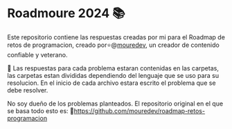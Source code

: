 # Roadmoure 2024 📚

Este repositorio contiene las respuestas creadas por mi para el Roadmap de retos de programacion, creado por⭐@[mouredev](https://github.com/mouredev), un creador de contenido confiable y veterano. 

👀 Las respuestas para cada problema estaran contenidas en las carpetas, las carpetas estan divididas dependiendo del lenguaje que se uso para su resolucion. 
En el inicio de cada archivo estara escrito el problema que se debe resolver.

No soy dueño de los problemas planteados.
El repositorio original en el que se basa todo esto es:
🔗https://github.com/mouredev/roadmap-retos-programacion



